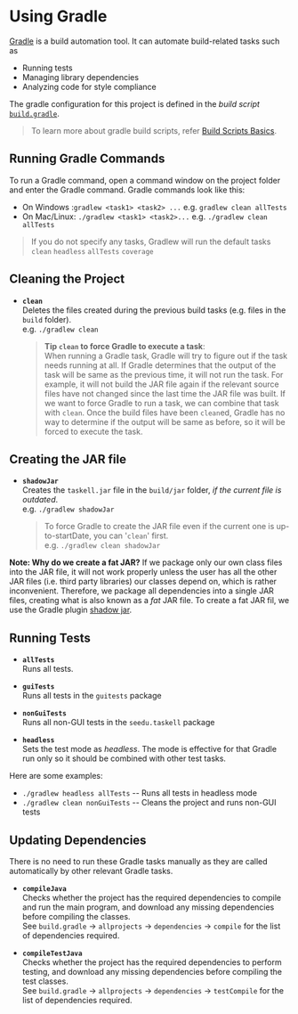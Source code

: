 # Using Gradle

[Gradle](https://gradle.org/) is a build automation tool. It can automate build-related tasks such as 
* Running tests
* Managing library dependencies
* Analyzing code for style compliance

The gradle configuration for this project is defined in the _build script_  [`build.gradle`](../build.gradle). 
> To learn more about gradle build scripts,
refer [Build Scripts Basics](https://docs.gradle.org/current/userguide/tutorial_using_tasks.html).

## Running Gradle Commands

To run a Gradle command, open a command window on the project folder and enter the Gradle command.
Gradle commands look like this:
* On Windows :`gradlew <task1> <task2> ...` e.g. `gradlew clean allTests`
* On Mac/Linux: `./gradlew <task1> <task2>...`  e.g. `./gradlew clean allTests`

> If you do not specify any tasks, Gradlew will run the default tasks `clean` `headless` `allTests` `coverage`

## Cleaning the Project

* **`clean`** <br>
  Deletes the files created during the previous build tasks (e.g. files in the `build` folder).<br>
  e.g. `./gradlew clean`
  
  >**Tip `clean` to force Gradle to execute a task**: <br>
  When running a Gradle task, Gradle will try to figure out if the task needs running at all. 
  If Gradle determines that the output of the task will be same as the previous time, it will not run
  the task. For example, it will not build the JAR file again if the relevant source files have not changed
  since the last time the JAR file was built. If we want to force Gradle to run a task, we can combine
  that task with `clean`. Once the build files have been `clean`ed, Gradle has no way to determine if
  the output will be same as before, so it will be forced to execute the task.
  
## Creating the JAR file

* **`shadowJar`** <br>
  Creates the `taskell.jar` file in the `build/jar` folder, _if the current file is outdated_.<br>
  e.g. `./gradlew shadowJar`

  > To force Gradle to create the JAR file even if the current one is up-to-startDate, you can '`clean`' first. <br>
    e.g. `./gradlew clean shadowJar` 

**Note: Why do we create a fat JAR?**
If we package only our own class files into the JAR file, it will not work properly unless the user has all the other
  JAR files (i.e. third party libraries) our classes depend on, which is rather inconvenient. 
  Therefore, we package all dependencies into a single JAR files, creating what is also known as a _fat_ JAR file. 
  To create a fat JAR fil, we use the Gradle plugin [shadow jar](https://github.com/johnrengelman/shadow).

## Running Tests

* **`allTests`**<br>
  Runs all tests.

* **`guiTests`**<br>
  Runs all tests in the `guitests` package
  
* **`nonGuiTests`**<br>
  Runs all non-GUI tests in the `seedu.taskell` package
  
* **`headless`**<br>
  Sets the test mode as _headless_. 
  The mode is effective for that Gradle run only so it should be combined with other test tasks.
  
Here are some examples:

* `./gradlew headless allTests` -- Runs all tests in headless mode
* `./gradlew clean nonGuiTests` -- Cleans the project and runs non-GUI tests


## Updating Dependencies

There is no need to run these Gradle tasks manually as they are called automatically by other 
relevant Gradle tasks.

* **`compileJava`**<br>
 Checks whether the project has the required dependencies to compile and run the main program, and download 
 any missing dependencies before compiling the classes.<br>
 See `build.gradle` -> `allprojects` -> `dependencies` -> `compile` for the list of dependencies required.

* **`compileTestJava`**<br>
  Checks whether the project has the required dependencies to perform testing, and download 
  any missing dependencies before compiling the test classes.<br>
  See `build.gradle` -> `allprojects` -> `dependencies` -> `testCompile` for the list of 
  dependencies required.
